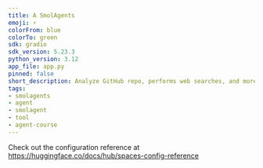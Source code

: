 ```yaml
---
title: A SmolAgents
emoji: ⚡
colorFrom: blue
colorTo: green
sdk: gradio
sdk_version: 5.23.3
python_version: 3.12
app_file: app.py
pinned: false
short_description: Analyze GitHub repo, performs web searches, and more.
tags:
- smolagents
- agent
- smolagent
- tool
- agent-course
---
```


Check out the configuration reference at https://huggingface.co/docs/hub/spaces-config-reference
